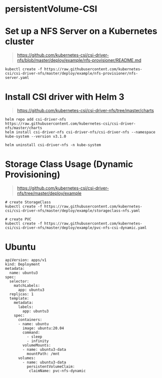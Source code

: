 # persistentVolume-CSI

# Set up a NFS Server on a Kubernetes cluster
> https://github.com/kubernetes-csi/csi-driver-nfs/blob/master/deploy/example/nfs-provisioner/README.md
```
kubectl create -f https://raw.githubusercontent.com/kubernetes-csi/csi-driver-nfs/master/deploy/example/nfs-provisioner/nfs-server.yaml
```

# Install CSI driver with Helm 3
> https://github.com/kubernetes-csi/csi-driver-nfs/tree/master/charts
```
helm repo add csi-driver-nfs https://raw.githubusercontent.com/kubernetes-csi/csi-driver-nfs/master/charts
helm install csi-driver-nfs csi-driver-nfs/csi-driver-nfs --namespace kube-system --version v3.1.0
```
```
helm uninstall csi-driver-nfs -n kube-system
```

# Storage Class Usage (Dynamic Provisioning)
> https://github.com/kubernetes-csi/csi-driver-nfs/tree/master/deploy/example
```
# create StorageClass
kubectl create -f https://raw.githubusercontent.com/kubernetes-csi/csi-driver-nfs/master/deploy/example/storageclass-nfs.yaml

# create PVC
kubectl create -f https://raw.githubusercontent.com/kubernetes-csi/csi-driver-nfs/master/deploy/example/pvc-nfs-csi-dynamic.yaml
```

# Ubuntu
```
apiVersion: apps/v1
kind: Deployment
metadata:
  name: ubuntu3
spec:
  selector:
    matchLabels:
      app: ubuntu3
  replicas: 1
  template:
    metadata:
      labels:
        app: ubuntu3
    spec:
      containers:
      - name: ubuntu
        image: ubuntu:20.04
        command:
          - sleep
          - infinity
        volumeMounts:
        - name: ubuntu3-data
          mountPath: /mnt
      volumes:
        - name: ubuntu3-data
          persistentVolumeClaim:
           claimName: pvc-nfs-dynamic
```
